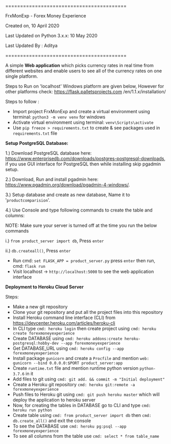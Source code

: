 =========================================

FrxMonExp - Forex Money Experience

Created on, 10 April 2020

Last Updated on Python 3.x.x: 10 May 2020

Last Updated By : Aditya

=========================================

A simple <strong> Web application</strong> which picks currency rates in real time from different websites
and enable users to see all of the currency rates on one single platform.

Steps to Run on 'localhost' Windows platform are given below, However for other platforms check: https://flask.palletsprojects.com
/en/1.1.x/installation/

Steps to follow :
- Import project FrxMonExp and create a virtual environment using terminal: `python3 -m venv venv` for windows
- Activate virtual environment using terminal: `venv\Scripts\activate`
- Use `pip freeze > requirements.txt` to create & see packages used in `requirements.txt` file

**Setup PostgreSQL Database:**

1.) Download PostgreSQL database here: https://www.enterprisedb.com/downloads/postgres-postgresql-downloads, if you use GUI interface for PostgreSQL then while installing skip pgadmin setup.

2.) Download, Run and install pgadmin here: https://www.pgadmin.org/download/pgadmin-4-windows/.

3.) Setup database and create as new database, Name it to '`productcomparision`'.

4.) Use Console and type following commands to create the table and columns:

  NOTE: Make sure your server is turned off at the time you run the below commands
    
  i.) `from product_server import db`, Press `enter`
  
  ii.) `db.createall()`, Press `enter`
    
- Run cmd: `set FLASK_APP = product_server.py` press `enter` then run, cmd: `flask run`
- Visit localhost -> `http://localhost:5000` to see the web application interface


**Deployment to Heroku Cloud Server**

Steps:
- Make a new git repository
- Clone your git repository and put all the project files into this repository
- Install Heroku command line interface (CLI) from https://devcenter.heroku.com/articles/heroku-cli
- In CLI type `cmd: heroku login` then create project using `cmd: heroku create forexmoneyexperience`
- Create DATABASE using `cmd: heroku addons:create heroku-postgresql:hobby-dev --app forexmoneyexperience`
- Get DATABASE_URL using `cmd: heroku config --app forexmoneyexperience`
- Install package `gunicorn` and create a `Procfile` and mention `web: gunicorn --bind 0.0.0.0:$PORT product_server:app`
- Create `runtime.txt` file and mention runtime python version `python-3.7.6` in it
- Add files to git using `cmd: git add. && commit -m "Initial deployment"`
- Create a Heroku git repository `cmd: heroku git:remote -a forexmoneyexperience`
- Push files to Heroku git using `cmd: git push heroku master` which will deploy the application to heroku server
- Now, for creating the tables in DATABASE go to CLI and type `cmd: heroku run python`
- Create table using `cmd: from product_server import db` then `cmd: db.create_all()` and exit the console
- To see the DATABASE use `cmd: heroku pg:psql --app forexmoneyexperience`
- To see all columns from the table use `cmd: select * from table_name`
